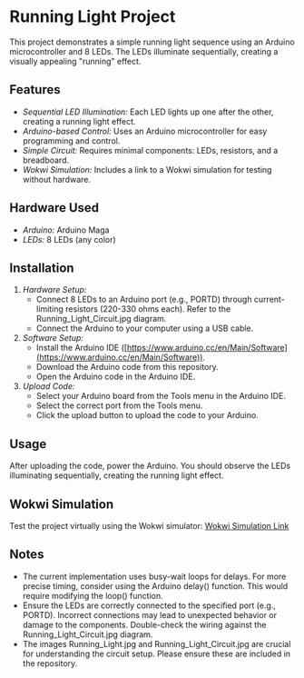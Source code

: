 # Running Light Project

This project demonstrates a simple running light sequence using an Arduino microcontroller and 8 LEDs.  The LEDs illuminate sequentially, creating a visually appealing "running" effect.

## Features

* *Sequential LED Illumination:*  Each LED lights up one after the other, creating a running light effect.
* *Arduino-based Control:* Uses an Arduino microcontroller for easy programming and control.
* *Simple Circuit:*  Requires minimal components: LEDs, resistors, and a breadboard.
* *Wokwi Simulation:*  Includes a link to a Wokwi simulation for testing without hardware.

## Hardware Used

* *Arduino:* Arduino Maga
* *LEDs:* 8 LEDs (any color)

## Installation

1. *Hardware Setup:*
   * Connect 8 LEDs to an Arduino port (e.g., PORTD) through current-limiting resistors (220-330 ohms each).  Refer to the Running_Light_Circuit.jpg diagram.
   * Connect the Arduino to your computer using a USB cable.
2. *Software Setup:*
   * Install the Arduino IDE ([https://www.arduino.cc/en/Main/Software](https://www.arduino.cc/en/Main/Software)).
   * Download the Arduino code from this repository.
   * Open the Arduino code in the Arduino IDE.
3. *Upload Code:*
   * Select your Arduino board from the Tools menu in the Arduino IDE.
   * Select the correct port from the Tools menu.
   * Click the upload button to upload the code to your Arduino.

## Usage

After uploading the code, power the Arduino. You should observe the LEDs illuminating sequentially, creating the running light effect.

## Wokwi Simulation

Test the project virtually using the Wokwi simulator: [Wokwi Simulation Link](https://wokwi.com/projects/441788934650700801)


## Notes

* The current implementation uses busy-wait loops for delays. For more precise timing, consider using the Arduino delay() function.  This would require modifying the loop() function.
* Ensure the LEDs are correctly connected to the specified port (e.g., PORTD).  Incorrect connections may lead to unexpected behavior or damage to the components.  Double-check the wiring against the Running_Light_Circuit.jpg diagram.
* The images Running_Light.jpg and Running_Light_Circuit.jpg are crucial for understanding the circuit setup.  Please ensure these are included in the repository.
